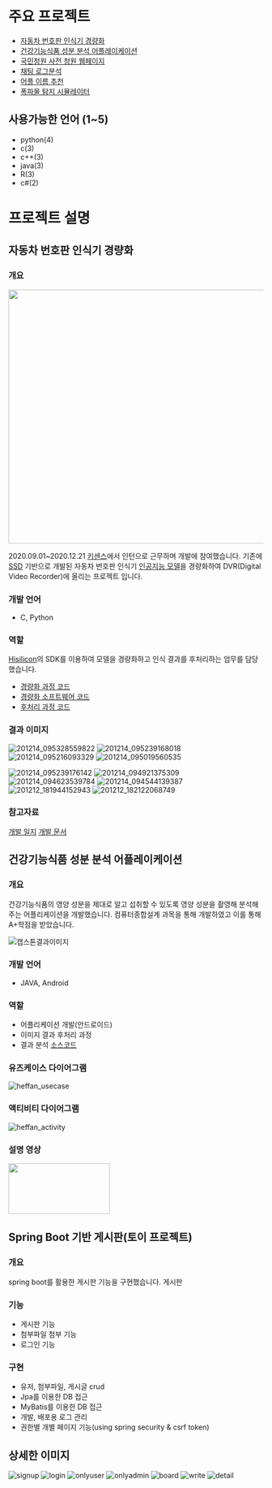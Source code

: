 # 주요 프로젝트
- [자동차 번호판 인식기 경량화](https://github.com/shininghyunho/cctv_obect_detection)
- [건강기능식품 성분 분석 어플레이케이션](https://github.com/wbjung2917/HEFFAN)
- [국민청원 사전 청원 웹페이지](https://github.com/withseungryu/tave_conference)
- [채팅 로그분석](https://github.com/shininghyunho/4_1_Cloud_Computing/tree/master/RealChat)
- [어플 이름 추천](https://github.com/shininghyunho/3_2_SA/blob/master/%EB%82%BC%EA%B1%B0/AppAnalysis.ipynb)
- [폭파물 탐지 시뮬레이터](https://github.com/shininghyunho/3_2_SE)

## 사용가능한 언어 (1~5)
- python(4)
- c(3)
- c++(3)
- java(3)
- R(3)
- c#(2)

# 프로젝트 설명
## 자동차 번호판 인식기 경량화
### 개요
<img  src = "https://user-images.githubusercontent.com/46080945/112717489-793a5400-8f30-11eb-831c-600df823a7fb.JPG"  width="900px" height="500px">

2020.09.01~2020.12.21 [키센스](https://www.qisens-ai.com)에서 인턴으로 근무하며 개발에 참여했습니다. 기존에 [SSD](https://arxiv.org/abs/1512.02325) 기반으로 개발된 자동차 번호판 인식기 [인공지능 모델](https://www.qisens-ai.com/products)을 경량화하여 DVR(Digital Video Recorder)에 올리는 프로젝트 입니다.
### 개발 언어
- C, Python
### 역할
[Hisilicon](https://www.hisilicon.com/en)의 SDK를 이용하여 모델을 경량화하고 인식 결과를 후처리하는 업무를 담당했습니다.
- [경량화 과정 코드](https://github.com/shininghyunho/cctv_obect_detection/tree/main/sample)
- [경량화 소프트웨어 코드](https://github.com/shininghyunho/cctv_obect_detection/blob/main/sample_nnie_software/sample_svp_nnie_software.c)
- [후처리 과정 코드](https://github.com/shininghyunho/cctv_obect_detection/tree/main/inference)

### 결과 이미지
![201214_095328559822](https://user-images.githubusercontent.com/46080945/102562795-2f64f500-411b-11eb-918a-5b3f0cc23f96.jpg)
![201214_095239168018](https://user-images.githubusercontent.com/46080945/102562804-325fe580-411b-11eb-86f2-b5eb1c60f6d9.jpg)
![201214_095216093329](https://user-images.githubusercontent.com/46080945/102562806-33911280-411b-11eb-9418-61cdb16e65dd.jpg)
![201214_095019560535](https://user-images.githubusercontent.com/46080945/102562856-50c5e100-411b-11eb-9f5e-e1cf324bd3ac.jpg)

![201214_095239176142](https://user-images.githubusercontent.com/46080945/102562402-5a027e00-411a-11eb-9d9e-d3977971b3df.jpg)
![201214_094921375309](https://user-images.githubusercontent.com/46080945/102562624-d2693f00-411a-11eb-9f9f-9e6137d77723.jpg)
![201214_094623539784](https://user-images.githubusercontent.com/46080945/102562635-d8f7b680-411a-11eb-9666-7dd21f950b13.jpg)
![201214_094544139387](https://user-images.githubusercontent.com/46080945/102562663-e7de6900-411a-11eb-8b6e-a15fbee30d78.jpg)
![201212_181944152943](https://user-images.githubusercontent.com/46080945/102562698-fe84c000-411a-11eb-900e-460bc54174e5.jpg)
![201212_182122068749](https://user-images.githubusercontent.com/46080945/102562744-15c3ad80-411b-11eb-9834-c54c935e4394.jpg)

### 참고자료
[개발 일지](https://blog.naver.com/chlgusgh3315/222091134949)
[개발 문서](https://drive.google.com/drive/folders/1zB0Tn92V9HhhjCXLgEmZqmFbMkq2Co38?usp=sharing)

## 건강기능식품 성분 분석 어플레이케이션

### 개요
건강기능식품의 영양 성분을 제대로 알고 섭취할 수 있도록 영양 성분을 촬영해 분석해주는 어플리케이션을 개발했습니다. 컴퓨터종합설계 과목을 통해 개발하였고 이를 통해 A+학점을 받았습니다.

![캡스톤결과이미지](https://user-images.githubusercontent.com/46080945/112717800-2eb9d700-8f32-11eb-986e-d299057a8669.JPG)
### 개발 언어
- JAVA, Android
### 역할
- 어플리케이션 개발(안드로이드)
- 이미지 결과 후처리 과정
- 결과 분석
[소스코드](https://github.com/wbjung2917/HEFFAN)

### 유즈케이스 다이어그램
![heffan_usecase](https://user-images.githubusercontent.com/46080945/112718007-9ae90a80-8f33-11eb-9d09-e8b25092b75b.JPG)

### 액티비티 다이어그램
![heffan_activity](https://user-images.githubusercontent.com/46080945/112718028-bfdd7d80-8f33-11eb-933a-30b9b8671fb0.JPG)

### 설명 영상

[<img  src = "https://user-images.githubusercontent.com/46080945/112718216-e3ed8e80-8f34-11eb-970e-914d12130310.jpg"  width="200px" height="100px">](https://youtu.be/gy-MVboaXpo)

## Spring Boot 기반 게시판(토이 프로젝트)
### 개요
spring boot를 활용한 게시판 기능을 구현했습니다.
게시판
### 기능
- 게시판 기능
- 첨부파일 첨부 기능
- 로그인 기능
### 구현
- 유저, 첨부파일, 게시글 crud
-  Jpa를 이용한 DB 접근
-  MyBatis를 이용한 DB 접근
-  개발, 배포용 로그 관리
-  권한별 개별 페이지 기능(using spring security & csrf token)
## 상세한 이미지
![signup](https://user-images.githubusercontent.com/46080945/113245627-4c03f200-92f2-11eb-83bf-8a23afbf2f1a.PNG)
![login](https://user-images.githubusercontent.com/46080945/113245646-558d5a00-92f2-11eb-8548-d9446e2b3db2.PNG)
![onlyuser](https://user-images.githubusercontent.com/46080945/113245652-57571d80-92f2-11eb-9166-30fb8d00e96e.PNG)
![onlyadmin](https://user-images.githubusercontent.com/46080945/113245725-7a81cd00-92f2-11eb-9575-1e0d6ed2e573.PNG)
![board](https://user-images.githubusercontent.com/46080945/113245727-7c4b9080-92f2-11eb-86c2-c35e101b0171.PNG)
![write](https://user-images.githubusercontent.com/46080945/113245734-81104480-92f2-11eb-93e9-f8f147ad453a.PNG)
![detail](https://user-images.githubusercontent.com/46080945/113245739-82417180-92f2-11eb-9fec-6bdc446896dd.PNG)


